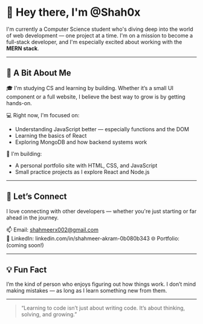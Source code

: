 # 👋 Hey there, I'm @Shah0x

I'm currently a Computer Science student who's diving deep into the world of web development — one project at a time. I'm on a mission to become a full-stack developer, and I'm especially excited about working with the **MERN stack**.

---

## 🚀 A Bit About Me

🎓 I'm studying CS and learning by building. Whether it’s a small UI component or a full website, I believe the best way to grow is by getting hands-on.

💻 Right now, I'm focused on:
- Understanding JavaScript better — especially functions and the DOM
- Learning the basics of React
- Exploring MongoDB and how backend systems work

🔨 I'm building:
- A personal portfolio site with HTML, CSS, and JavaScript
- Small practice projects as I explore React and Node.js

---

## 🤝 Let’s Connect

I love connecting with other developers — whether you're just starting or far ahead in the journey.

📫 Email: shahmeerx002@gmail.com   
🔗 LinkedIn: linkedin.com/in/shahmeer-akram-0b080b343
🌐 Portfolio: (coming soon!)

---

## 💡 Fun Fact

I’m the kind of person who enjoys figuring out how things work. I don’t mind making mistakes — as long as I learn something new from them.

---

> “Learning to code isn’t just about writing code. It’s about thinking, solving, and growing.”

